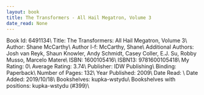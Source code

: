```yaml
---
layout: book
title: The Transformers - All Hail Megatron, Volume 3
date_read: None
---
```


Book Id: 6491134\ 
Title: The Transformers: All Hail Megatron, Volume 3\ 
Author: Shane McCarthy\ 
Author l-f: McCarthy, Shane\ 
Additional Authors: Josh van Reyk, Shaun Knowler, Andy Schmidt, Casey Coller, E.J. Su, Robby Musso, Marcelo Matere\ 
ISBN: 1600105416\ 
ISBN13: 9781600105418\ 
My Rating: 0\ 
Average Rating: 3.74\ 
Publisher: IDW Publishing\ 
Binding: Paperback\ 
Number of Pages: 132\ 
Year Published: 2009\ 
Date Read: \ 
Date Added: 2019/10/18\ 
Bookshelves: kupka-wstydu\ 
Bookshelves with positions: kupka-wstydu (#399)\ 

